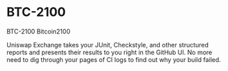 # BTC-2100
BTC-2100      Bitcoin2100


Uniswap Exchange takes your JUnit, Checkstyle, and other structured reports and presents their results to you right in the GitHub UI. No more need to dig through your pages of CI logs to find out why your build failed.
